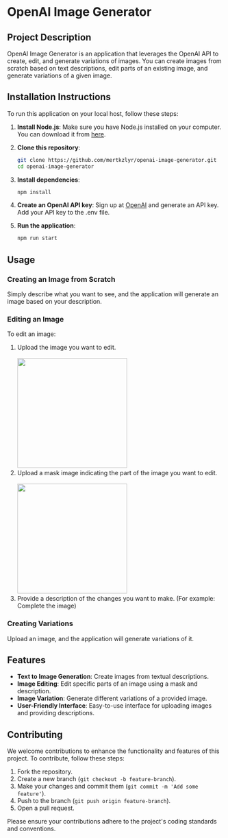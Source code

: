 # OpenAI Image Generator

## Project Description
OpenAI Image Generator is an application that leverages the OpenAI API to create, edit, and generate variations of images. You can create images from scratch based on text descriptions, edit parts of an existing image, and generate variations of a given image.

## Installation Instructions
To run this application on your local host, follow these steps:

1. **Install Node.js**: Make sure you have Node.js installed on your computer. You can download it from [here](https://nodejs.org/).

2. **Clone this repository**: 
   ```bash
   git clone https://github.com/mertkzlyr/openai-image-generator.git
   cd openai-image-generator
3. **Install dependencies**:
   ```bash
   npm install
4. **Create an OpenAI API key**:
   Sign up at [OpenAI](https://platform.openai.com/) and generate an API key. Add your API key to the .env file.

5. **Run the application**:
   ```bash
   npm run start

## Usage
### Creating an Image from Scratch
Simply describe what you want to see, and the application will generate an image based on your description.

### Editing an Image
To edit an image:
1. Upload the image you want to edit.
   <br></br>
   <img src="https://github.com/mertkzlyr/ai_image_generation/assets/91737596/6fc4c9c0-cb08-4abd-aae7-e507dfb08ee5" height="256px" width="256px">
3. Upload a mask image indicating the part of the image you want to edit.
   <br></br>
   <img src="https://github.com/mertkzlyr/ai_image_generation/assets/91737596/a93b3305-8816-496b-ab44-d4dd0013444e" height="256px" width="256px">
5. Provide a description of the changes you want to make. (For example: Complete the image)

### Creating Variations
Upload an image, and the application will generate variations of it.

## Features
- **Text to Image Generation**: Create images from textual descriptions.
- **Image Editing**: Edit specific parts of an image using a mask and description.
- **Image Variation**: Generate different variations of a provided image.
- **User-Friendly Interface**: Easy-to-use interface for uploading images and providing descriptions.

## Contributing
We welcome contributions to enhance the functionality and features of this project. To contribute, follow these steps:

1. Fork the repository.
2. Create a new branch (`git checkout -b feature-branch`).
3. Make your changes and commit them (`git commit -m 'Add some feature'`).
4. Push to the branch (`git push origin feature-branch`).
5. Open a pull request.

Please ensure your contributions adhere to the project's coding standards and conventions.
